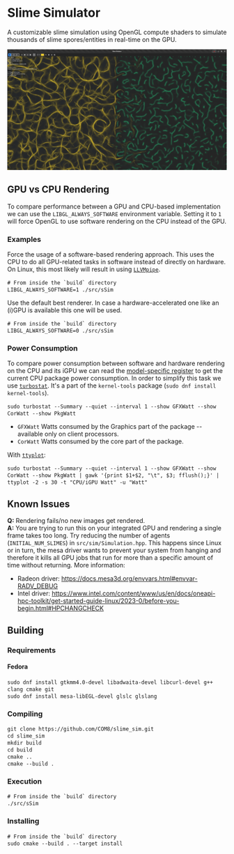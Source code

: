 # Slime Simulator

A customizable slime simulation using OpenGL compute shaders to simulate thousands of slime spores/entities in real-time on the GPU.

![Example image when executing the application](images/example.png)

## GPU vs CPU Rendering

To compare performance between a GPU and CPU-based implementation we can use the `LIBGL_ALWAYS_SOFTWARE` environment variable. Setting it to `1` will force OpenGL to use software rendering on the CPU instead of the GPU.

### Examples

Force the usage of a software-based rendering approach. This uses the CPU to do all GPU-related tasks in software instead of directly on hardware. On Linux, this most likely will result in using [`LLVMpipe`](https://docs.mesa3d.org/drivers/llvmpipe.html).
```
# From inside the `build` directory
LIBGL_ALWAYS_SOFTWARE=1 ./src/sSim
```

Use the default best renderer. In case a hardware-accelerated one like an (i)GPU is available this one will be used.
```
# From inside the `build` directory
LIBGL_ALWAYS_SOFTWARE=0 ./src/sSim
```

### Power Consumption

To compare power consumption between software and hardware rendering on the CPU and its iGPU we can read the [model-specific register](https://en.wikipedia.org/wiki/Model-specific_register) to get the current CPU package power consumption.
In order to simplify this task we use [`turbostat`](https://www.linux.org/docs/man8/turbostat.html). It's a part of the `kernel-tools` package (`sudo dnf install kernel-tools`).

```
sudo turbostat --Summary --quiet --interval 1 --show GFXWatt --show CorWatt --show PkgWatt
```

* `GFXWatt` Watts consumed by the Graphics part of the package -- available only on client processors.
* `CorWatt` Watts consumed by the core part of the package.

With [`ttyplot`](https://github.com/tenox7/ttyplot):
```
sudo turbostat --Summary --quiet --interval 1 --show GFXWatt --show CorWatt --show PkgWatt | gawk '{print $1+$2, "\t", $3; fflush();}' | ttyplot -2 -s 30 -t "CPU/iGPU Watt" -u "Watt"
```

## Known Issues

**Q:** Rendering fails/no new images get rendered.<br>
**A:** You are trying to run this on your integrated GPU and rendering a single frame takes too long. Try reducing the number of agents (`INITIAL_NUM_SLIMES`) in `src/sim/Simulation.hpp`. This happens since Linux or in turn, the mesa driver wants to prevent your system from hanging and therefore it kills all GPU jobs that run for more than a specific amount of time without returning. More information:

* Radeon driver: https://docs.mesa3d.org/envvars.html#envvar-RADV_DEBUG
* Intel driver: https://www.intel.com/content/www/us/en/docs/oneapi-hpc-toolkit/get-started-guide-linux/2023-0/before-you-begin.html#HPCHANGCHECK

## Building

### Requirements

#### Fedora

```
sudo dnf install gtkmm4.0-devel libadwaita-devel libcurl-devel g++ clang cmake git
sudo dnf install mesa-libEGL-devel glslc glslang
```

### Compiling

```
git clone https://github.com/COM8/slime_sim.git
cd slime_sim
mkdir build
cd build
cmake ..
cmake --build .
```

### Execution

```
# From inside the `build` directory
./src/sSim
```

### Installing

```
# From inside the `build` directory
sudo cmake --build . --target install
```
